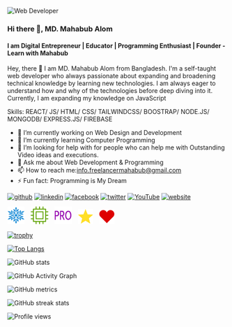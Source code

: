 ![Web Developer](https://scontent.fdac110-1.fna.fbcdn.net/v/t39.30808-6/329020063_1424660051692837_5588969094651784044_n.png?_nc_cat=111&cb=99be929b-3346023f&ccb=1-7&_nc_sid=e3f864&_nc_eui2=AeHw0dOHLG-vDTfV-Uo0YBxt-7Rxc6WEoVj7tHFzpYShWDNrsmmWGhV9P3BdCXGnsN6O-mSui6fhtlJNRXt7wJni&_nc_ohc=2oFtMy-va2oAX-TtwpY&_nc_ht=scontent.fdac110-1.fna&oh=00_AfA4fR_ZpA0ed3Akz1NdEUv6NweNwLSyyn7afREMd6OI7Q&oe=64745D17)
### Hi there 👋, MD. Mahabub Alom
#### I am Digital Entrepreneur | Educator | Programming Enthusiast | Founder - Learn with Mahabub

Hey, there 👋 I am MD. Mahabub Alom from Bangladesh. I'm a self-taught web developer who always passionate about expanding and broadening technical knowledge by learning new technologies. I am always eager to understand how and why of the technologies before deep diving into it. Currently, I am expanding my knowledge on JavaScript

Skills: REACT/ JS/ HTML/ CSS/ TAILWINDCSS/ BOOSTRAP/ NODE.JS/ MONGODB/ EXPRESS.JS/ FIREBASE

- 🔭 I’m currently working on Web Design and Development  
- 🌱 I’m currently learning Computer Programming  
- 🤔 I’m looking for help with for people who can help me with Outstanding Video ideas and executions.  
- 💬 Ask me about Web Development & Programming 
- 📫 How to reach me:info.freelancermahabub@gmail.com
- ⚡ Fun fact: Programming is My Dream 


[<img src='https://cdn.jsdelivr.net/npm/simple-icons@3.0.1/icons/github.svg' alt='github' height='40'>](https://github.com/https://github.com/freelancermahabubs)  [<img src='https://cdn.jsdelivr.net/npm/simple-icons@3.0.1/icons/linkedin.svg' alt='linkedin' height='40'>](https://www.linkedin.com/in/https://www.linkedin.com/in/freelancermahabubs/?originalSubdomain=bd/)  [<img src='https://cdn.jsdelivr.net/npm/simple-icons@3.0.1/icons/facebook.svg' alt='facebook' height='40'>](https://www.facebook.com/https://www.facebook.com/freelancermahabubs)  [<img src='https://cdn.jsdelivr.net/npm/simple-icons@3.0.1/icons/twitter.svg' alt='twitter' height='40'>](https://twitter.com/https://twitter.com/mahabubfans)  [<img src='https://cdn.jsdelivr.net/npm/simple-icons@3.0.1/icons/youtube.svg' alt='YouTube' height='40'>](https://www.youtube.com/channel/https://www.youtube.com/@FreelancerMahabub/videos)  [<img src='https://cdn.jsdelivr.net/npm/simple-icons@3.0.1/icons/icloud.svg' alt='website' height='40'>](https://delightful-cranachan-e429b7.netlify.app/#)  

<a href='https://archiveprogram.github.com/'><img src='https://raw.githubusercontent.com/acervenky/animated-github-badges/master/assets/acbadge.gif' width='40' height='40'></a> <a href='https://docs.github.com/en/developers'><img src='https://raw.githubusercontent.com/acervenky/animated-github-badges/master/assets/devbadge.gif' width='40' height='40'></a> <a href='https://github.com/pricing'><img src='https://raw.githubusercontent.com/acervenky/animated-github-badges/master/assets/pro.gif' width='40' height='40'></a> <a href='https://stars.github.com/'><img src='https://raw.githubusercontent.com/acervenky/animated-github-badges/master/assets/starbadge.gif' width='35' height='35'></a> <a href='https://docs.github.com/en/github/supporting-the-open-source-community-with-github-sponsors'><img src='https://raw.githubusercontent.com/acervenky/animated-github-badges/master/assets/sponsorbadge.gif' width='35' height='35'></a> 

[![trophy](https://github-profile-trophy.vercel.app/?username=https://github.com/freelancermahabubs)](https://github.com/ryo-ma/github-profile-trophy)

[![Top Langs](https://github-readme-stats.vercel.app/api/top-langs/?username=https://github.com/freelancermahabubs)](https://github.com/anuraghazra/github-readme-stats)

![GitHub stats](https://github-readme-stats.vercel.app/api?username=https://github.com/freelancermahabubs&show_icons=true)  

![GitHub Activity Graph](https://activity-graph.herokuapp.com/graph?username=https://github.com/freelancermahabubs)  

![GitHub metrics](https://metrics.lecoq.io/https://github.com/freelancermahabubs)  

![GitHub streak stats](https://streak-stats.demolab.com/?user=https://github.com/freelancermahabubs)  

![Profile views](https://gpvc.arturio.dev/https://github.com/freelancermahabubs)  




